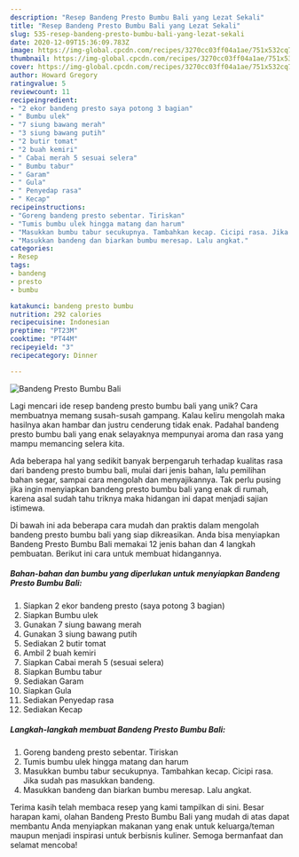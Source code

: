```yaml
---
description: "Resep Bandeng Presto Bumbu Bali yang Lezat Sekali"
title: "Resep Bandeng Presto Bumbu Bali yang Lezat Sekali"
slug: 535-resep-bandeng-presto-bumbu-bali-yang-lezat-sekali
date: 2020-12-09T15:36:09.783Z
image: https://img-global.cpcdn.com/recipes/3270cc03ff04a1ae/751x532cq70/bandeng-presto-bumbu-bali-foto-resep-utama.jpg
thumbnail: https://img-global.cpcdn.com/recipes/3270cc03ff04a1ae/751x532cq70/bandeng-presto-bumbu-bali-foto-resep-utama.jpg
cover: https://img-global.cpcdn.com/recipes/3270cc03ff04a1ae/751x532cq70/bandeng-presto-bumbu-bali-foto-resep-utama.jpg
author: Howard Gregory
ratingvalue: 5
reviewcount: 11
recipeingredient:
- "2 ekor bandeng presto saya potong 3 bagian"
- " Bumbu ulek"
- "7 siung bawang merah"
- "3 siung bawang putih"
- "2 butir tomat"
- "2 buah kemiri"
- " Cabai merah 5 sesuai selera"
- " Bumbu tabur"
- " Garam"
- " Gula"
- " Penyedap rasa"
- " Kecap"
recipeinstructions:
- "Goreng bandeng presto sebentar. Tiriskan"
- "Tumis bumbu ulek hingga matang dan harum"
- "Masukkan bumbu tabur secukupnya. Tambahkan kecap. Cicipi rasa. Jika sudah pas masukkan bandeng."
- "Masukkan bandeng dan biarkan bumbu meresap. Lalu angkat."
categories:
- Resep
tags:
- bandeng
- presto
- bumbu

katakunci: bandeng presto bumbu 
nutrition: 292 calories
recipecuisine: Indonesian
preptime: "PT23M"
cooktime: "PT44M"
recipeyield: "3"
recipecategory: Dinner

---
```



![Bandeng Presto Bumbu Bali](https://img-global.cpcdn.com/recipes/3270cc03ff04a1ae/751x532cq70/bandeng-presto-bumbu-bali-foto-resep-utama.jpg)

Lagi mencari ide resep bandeng presto bumbu bali yang unik? Cara membuatnya memang susah-susah gampang. Kalau keliru mengolah maka hasilnya akan hambar dan justru cenderung tidak enak. Padahal bandeng presto bumbu bali yang enak selayaknya mempunyai aroma dan rasa yang mampu memancing selera kita.

Ada beberapa hal yang sedikit banyak berpengaruh terhadap kualitas rasa dari bandeng presto bumbu bali, mulai dari jenis bahan, lalu pemilihan bahan segar, sampai cara mengolah dan menyajikannya. Tak perlu pusing jika ingin menyiapkan bandeng presto bumbu bali yang enak di rumah, karena asal sudah tahu triknya maka hidangan ini dapat menjadi sajian istimewa.




Di bawah ini ada beberapa cara mudah dan praktis dalam mengolah bandeng presto bumbu bali yang siap dikreasikan. Anda bisa menyiapkan Bandeng Presto Bumbu Bali memakai 12 jenis bahan dan 4 langkah pembuatan. Berikut ini cara untuk membuat hidangannya.

<!--inarticleads1-->

##### Bahan-bahan dan bumbu yang diperlukan untuk menyiapkan Bandeng Presto Bumbu Bali:

1. Siapkan 2 ekor bandeng presto (saya potong 3 bagian)
1. Siapkan  Bumbu ulek
1. Gunakan 7 siung bawang merah
1. Gunakan 3 siung bawang putih
1. Sediakan 2 butir tomat
1. Ambil 2 buah kemiri
1. Siapkan  Cabai merah 5 (sesuai selera)
1. Siapkan  Bumbu tabur
1. Sediakan  Garam
1. Siapkan  Gula
1. Sediakan  Penyedap rasa
1. Sediakan  Kecap




<!--inarticleads2-->

##### Langkah-langkah membuat Bandeng Presto Bumbu Bali:

1. Goreng bandeng presto sebentar. Tiriskan
1. Tumis bumbu ulek hingga matang dan harum
1. Masukkan bumbu tabur secukupnya. Tambahkan kecap. Cicipi rasa. Jika sudah pas masukkan bandeng.
1. Masukkan bandeng dan biarkan bumbu meresap. Lalu angkat.




Terima kasih telah membaca resep yang kami tampilkan di sini. Besar harapan kami, olahan Bandeng Presto Bumbu Bali yang mudah di atas dapat membantu Anda menyiapkan makanan yang enak untuk keluarga/teman maupun menjadi inspirasi untuk berbisnis kuliner. Semoga bermanfaat dan selamat mencoba!
